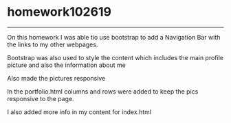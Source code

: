 # homework102619

****
On this homework I was able tio use bootstrap to add a Navigation Bar with the links to my other webpages.

Bootstrap was also used to style the content which includes the main profile picture and also the information about me

Also made the pictures responsive

In the portfolio.html columns and rows were added to keep the pics responsive to the page.

I also added more info in my content for index.html